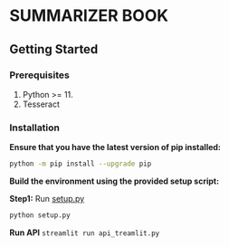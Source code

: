 # SUMMARIZER BOOK

## Getting Started

### Prerequisites

1. Python >= 11.
2. Tesseract

### Installation

**Ensure that you have the latest version of pip installed:**

```bash
python -m pip install --upgrade pip
```

**Build the environment using the provided setup script:**

**Step1:** Run [setup.py](setup.py)

```bash
python setup.py
```

**Run API**
```streamlit run api_treamlit.py```

